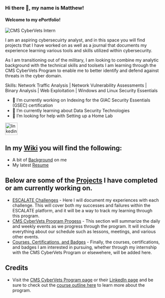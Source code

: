 ### Hi there 👋, my name is Matthew!
#### Welcome to my ePortfolio!
![CMS CyberVets Intern](https://camo.githubusercontent.com/fd2ba29b17314a28305969722d14bea4429b426222aff344d00a46eae71a1ae0/68747470733a2f2f6d656469612d657870312e6c6963646e2e636f6d2f646d732f696d6167652f43344531424151483435343856744b4e5772772f636f6d70616e792d6261636b67726f756e645f31303030302f302f313634383438313334333935383f653d3231343734383336343726763d6265746126743d33366a4a70555171516d4a6f34734658333758454b6c6c6c7847755a56582d703843625642436d4d4f6463)

I am an aspiring cybersecuirty analyst, and in this space you will find projects that I have worked on as well as a journal that documents my experience learning various tools and skills utilized within cybersecurity. 

As I am transitioning out of the military, I am looking to combine my analytic background with the technical skills and toolsets I am learning through the CMS CyberVets Program to enable me to better identify and defend against threats in the cyber domain. 

Skills: Network Traffic Analysis | Network Vulnerability Assessments | Binary Analysis | Web Exploitation | Windows and Linux Security Essentials

- 🔭 I’m currently working on Indexing for the GIAC Security Essentials (GSEC) certification
- 🌱 I’m currently learning about Data Security Technologies
- 🤔 I’m looking for help with Setting up a Home Lab


[<img src='https://cdn.jsdelivr.net/npm/simple-icons@3.0.1/icons/linkedin.svg' alt='linkedin' height='40'>](https://www.linkedin.com/in/matthewjellis16/)  

## In my [Wiki](https://github.com/ellismj/ellismj/wiki) you will find the following:

* A bit of [Background](https://github.com/ellismj/ellismj/wiki) on me
* My latest [Resume](https://github.com/ellismj/ellismj/wiki/Resume)   

## Below are some of the [Projects](https://github.com/ellismj?tab=projects&type=beta) I have completed or am currently working on.

* [ESCALATE Challenges](https://github.com/users/ellismj/projects/1) - Here I will document my experiences with each challenge. This will cover both my successes and failures within the ESCALATE platform, and it will be a way to track my learning through this program. 
* [CMS CyberVets Program Progess](https://github.com/users/ellismj/projects/2) - This section will summarize the daily and weekly events as we progress through the program. It will include everything about our schedule such as lessons, meetings, and various other events.
* [Courses, Certifications, and Badges](https://github.com/users/ellismj/projects/3) - Finally, the courses, certifications, and badges I am interested in pursuing, whether through my internship with the CMS CyberVets Program or elsewehere, will be added here.


## Credits

* Visit the [CMS CyberVets Program page](https://www.cms.gov/about-cms/careers-cms/cms-cybervets-program) or their [LinkedIn page](https://www.linkedin.com/company/cms-cybervets/) and be sure to check out the [course outline here](https://www.cms.gov/files/document/cms-cybervet-course-outline.pdf) to learn more about the program.
